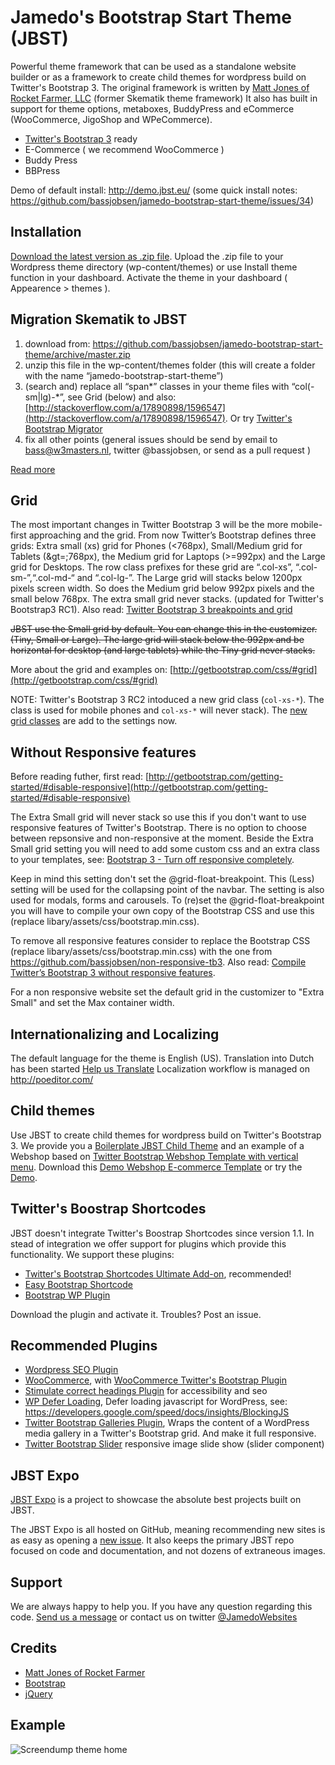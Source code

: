 Jamedo's Bootstrap Start Theme (JBST)
=====================================

Powerful theme framework that can be used as a standalone website builder or as a framework to create child themes for wordpress build on Twitter's Bootstrap 3.
The original framework is written by [Matt Jones of Rocket Farmer, LLC](http://rocketfarmer.net/) (former Skematik theme framework)
It also has built in support for theme options, metaboxes, BuddyPress and eCommerce (WooCommerce, JigoShop and WPeCommerce).

* [Twitter's Bootstrap 3](http://getboostrap.com/) ready
* E-Commerce ( we recommend WooCommerce )
* Buddy Press
* BBPress

Demo of default install: http://demo.jbst.eu/ (some quick install notes: https://github.com/bassjobsen/jamedo-bootstrap-start-theme/issues/34)

Installation
------------

[Download the latest version as .zip file](https://github.com/bassjobsen/jamedo-bootstrap-start-theme/archive/master.zip). Upload the .zip file to your Wordpress theme directory (wp-content/themes) or use Install theme function in your dashboard.
Activate the theme in your dashboard ( Appearence > themes ).

Migration Skematik to JBST
---------

1. download from: https://github.com/bassjobsen/jamedo-bootstrap-start-theme/archive/master.zip
2. unzip this file in the wp-content/themes folder (this will create a folder with the name “jamedo-bootstrap-start-theme”)
3. (search and) replace all “span*” classes in your theme files with “col(-sm|lg)-*”, see Grid (below) and also: [http://stackoverflow.com/a/17890898/1596547](http://stackoverflow.com/a/17890898/1596547). Or try [Twitter's Bootstrap Migrator](http://bootstrapmigrator.w3masters.nl/)
4. fix all other points (general issues should be send by email to bass@w3masters.nl, twitter @bassjobsen, or send as a pull request )

[Read more](http://bassjobsen.weblogs.fm/migrate_skematik_to_twitter_bootstrap3/)

Grid
----
The most important changes in Twitter Bootstrap 3 will be the more mobile-first approaching and the grid. From now Twitter’s Bootstrap defines three grids: Extra small (xs) grid for Phones (&lt;768px), Small/Medium grid for Tablets (&gt=;768px), the Medium grid for Laptops (&gt;=992px) and the Large grid for Desktops. The row class prefixes for these grid are “.col-xs”, “.col-sm-”,“.col-md-“ and “.col-lg-”. The Large grid will stacks below 1200px pixels screen width. So does the Medium grid below 992px pixels and the small below 768px. The extra small grid never stacks. (updated for Twitter's Bootstrap3 RC1). Also read: [Twitter Bootstrap 3 breakpoints and grid](http://bassjobsen.weblogs.fm/twitter-bootstrap-3-breakpoints-and-grid/)

<strike>JBST use the Small grid by default. You can change this in the customizer. (Tiny, Small or Large). The large grid will stack below the 992px and be horizontal for desktop (and large tablets) while the Tiny grid never stacks.</strike>

More about the grid and examples on: [http://getbootstrap.com/css/#grid](http://getbootstrap.com/css/#grid)

NOTE: Twitter's Bootstrap 3 RC2 intoduced a new grid class (`col-xs-*`). The class is used for mobile phones and `col-xs-*` will never stack). The [new grid classes](http://bassjobsen.weblogs.fm/twitters-bootstrap-3-rc2-important-changes/) are add to the settings now.

Without Responsive features
---------------------------
Before reading futher, first read: [http://getbootstrap.com/getting-started/#disable-responsive](http://getbootstrap.com/getting-started/#disable-responsive)

The Extra Small grid will never stack so use this if you don't want to use responsive features of Twitter's Bootstrap. There is no option to choose between repsonsive and non-responsive at the moment. Beside the Extra Small grid setting you will need to add some custom css and an extra class to your templates, see: [Bootstrap 3 - Turn off responsive completely](http://stackoverflow.com/questions/18146476/bootstrap-3-turn-off-responsive-completely/18185520).

Keep in mind this setting don't set the @grid-float-breakpoint. This (Less) setting will be used for the collapsing point of the navbar. The setting is also used for modals, forms and carousels. To (re)set the @grid-float-breakpoint you will have to compile your own copy of the Bootstrap CSS and use this (replace libary/assets/css/bootstrap.min.css). 

To remove all responsive features consider to replace the Bootstrap CSS (replace libary/assets/css/bootstrap.min.css) with the one from
https://github.com/bassjobsen/non-responsive-tb3. Also read: [Compile Twitter’s Bootstrap 3 without responsive features](http://bassjobsen.weblogs.fm/compile-twitters-bootstrap-3-without-responsive-features/).

For a non responsive website set the default grid in the customizer to "Extra Small" and set the Max container width.

Internationalizing and Localizing 
---------------------------------

The default language for the theme is English (US). Translation into Dutch has been started [Help us Translate](https://poeditor.com/join/project?hash=9e7060d127eef15b8f922b0672380177) 
Localization workflow is managed on http://poeditor.com/

Child themes
------------
Use JBST to create child themes for wordpress build on Twitter's Bootstrap 3.
We provide you a [Boilerplate JBST Child Theme](https://github.com/bassjobsen/Boilerplate-JBST-Child-Theme) and an example of a Webshop based on [Twitter Bootstrap Webshop Template with vertical menu](https://github.com/bassjobsen/twitter-bootstrap-webshop-template). 
Download this [Demo Webshop E-commerce Template](https://github.com/bassjobsen/jbst-e-commerce-child-theme) or try the [Demo](http://webshop.w3masters.nl/).

Twitter's Boostrap Shortcodes
-----------------------------
JBST doesn't integrate Twitter's Boostrap Shortcodes since version 1.1. In stead of integration we offer support for plugins which provide this functionality. We support these plugins:

* [Twitter's Bootstrap Shortcodes Ultimate Add-on](http://wordpress.org/plugins/twitters-bootstrap-shortcodes-ultimate/), recommended!
* [Easy Bootstrap Shortcode](http://wordpress.org/plugins/easy-bootstrap-shortcodes/)
* [Bootstrap WP Plugin](http://bootstrapwpplugin.com?affiliates=c9f0f895fb98ab9159f51fd0297e236d)

Download the plugin and activate it. Troubles? Post an issue.


Recommended Plugins
-------------------

* [Wordpress SEO Plugin](http://yoast.com/wordpress/seo/)
* [WooCommerce](http://www.woothemes.com/woocommerce/), with [WooCommerce Twitter's Bootstrap Plugin](https://github.com/bassjobsen/woocommerce-twitterbootstrap)
* [Stimulate correct headings Plugin](https://github.com/bassjobsen/stimulate-correct-headings) for accessibility and seo
* [WP Defer Loading](https://github.com/bassjobsen/wp-defer-loading), Defer loading javascript for WordPress, see: https://developers.google.com/speed/docs/insights/BlockingJS
* [Twitter Bootstrap Galleries Plugin](https://github.com/bassjobsen/twitter-bootstrap-galleries), Wraps the content of a WordPress media gallery in a Twitter's Bootstrap grid. And make it full responsive.
* [Twitter Bootstrap Slider](https://github.com/bassjobsen/twitter-bootstrap-slider/) responsive image slide show (slider component)

JBST Expo
---------
[JBST Expo](http://expo.jbst.eu/) is a project to showcase the absolute best projects built on JBST.

The JBST Expo is all hosted on GitHub, meaning recommending new sites is as easy as opening a [new issue](https://github.comb/bassjobsen/jbst-expo/issues/new). It also keeps the primary JBST repo focused on code and documentation, and not dozens of extraneous images.

Support
-------

We are always happy to help you. If you have any question regarding 
this code. [Send us a message](http://www.jamedowebsites.nl/contact/)
or contact us on twitter [@JamedoWebsites](http://twitter.com/JamedoWebsites)

Credits
-------

* [Matt Jones of Rocket Farmer](http://rocketfarmer.net/)
* [Bootstrap](http://twitter.github.com/bootstrap/)
* [jQuery](http://www.jquery.com/)

Example
-------
![Screendump theme home](http://bassjobsen.weblogs.fm/wp-content/uploads/2013/07/jamedotheme.png)
